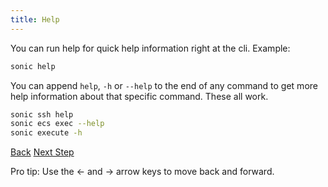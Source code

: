 ```yaml
---
title: Help
---
```


You can run help for quick help information right at the cli.  Example:

```sh
sonic help
```

You can append `help`, `-h` or `--help` to the end of any command to get more help information about that specific command.  These all work.

```sh
sonic ssh help
sonic ecs exec --help
sonic execute -h
```

<a id="prev" class="btn btn-basic" href="{% link _docs/settings.md %}">Back</a>
<a id="next" class="btn btn-primary" href="{% link _docs/why.md %}">Next Step</a>
<p class="keyboard-tip">Pro tip: Use the <- and -> arrow keys to move back and forward.</p>
